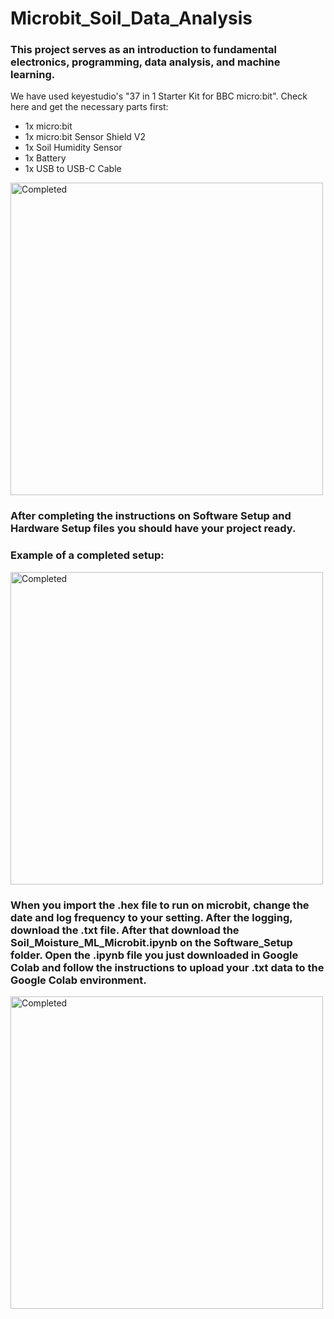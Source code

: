 # Microbit_Soil_Data_Analysis

### This project serves as an introduction to fundamental electronics, programming, data analysis, and machine learning.

We have used keyestudio's "37 in 1 Starter Kit for BBC micro:bit". Check here and get the necessary parts first:
* 1x micro:bit
* 1x micro:bit Sensor Shield V2
* 1x Soil Humidity Sensor
* 1x Battery
* 1x USB to USB-C Cable

<img src="https://github.com/user-attachments/assets/48e07f26-d444-4d3e-a994-d0298162884e" alt="Completed" width="500" height="500">

### After completing the instructions on Software Setup and Hardware Setup files you should have your project ready. 
### Example of a completed setup:
<img src="https://github.com/user-attachments/assets/9cbe39e9-1c9e-44bc-bc7e-fa912aaed3cb" alt="Completed" width="500" height="500">

### When you import the .hex file to run on microbit, change the date and log frequency to your setting. After the logging, download the .txt file. After that download the Soil_Moisture_ML_Microbit.ipynb on the Software_Setup folder. Open the .ipynb file you just downloaded in Google Colab and follow the instructions to upload your .txt data to the Google Colab environment.

<img src="https://github.com/user-attachments/assets/8350e635-72a6-4634-af07-5711f67c6f54" alt="Completed" width="500" height="500">


